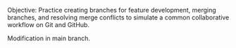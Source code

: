 Objective: Practice creating branches for feature development, merging branches, and resolving merge conflicts to simulate a common collaborative workflow on Git and GitHub.

 Modification in main branch.
